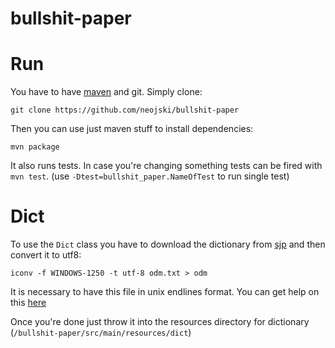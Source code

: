 bullshit-paper
==============

# Run

You have to have [maven](http://maven.apache.org) and git. Simply clone:

```
git clone https://github.com/neojski/bullshit-paper
```

Then you can use just maven stuff to install dependencies:

```
mvn package
```

It also runs tests. In case you're changing something tests can be fired with
`mvn test`. (use `-Dtest=bullshit_paper.NameOfTest` to run single test)

# Dict
To use the `Dict` class you have to download the dictionary from
[sjp](http://sjp.pl/slownik/odmiany) and then convert it to utf8:

```
iconv -f WINDOWS-1250 -t utf-8 odm.txt > odm
```

It is necessary to have this file in unix endlines format. You can get help on
this
[here](http://www.cyberciti.biz/faq/howto-unix-linux-convert-dos-newlines-cr-lf-unix-text-format)

Once you're done just throw it into the resources directory for dictionary (`/bullshit-paper/src/main/resources/dict`)

